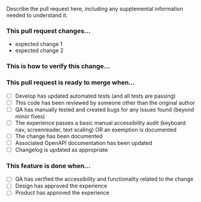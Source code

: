 Describe the pull request here, including any supplemental information needed to understand it.

### This pull request changes...

- expected change 1
- expected change 2

### This is how to verify this change...

### This pull request is ready to merge when...

- [ ] Develop has updated automated tests (and all tests are passing)
- [ ] This code has been reviewed by someone other than the original author
- [ ] QA has manually tested and created bugs for any issues found (beyond minor fixes)
- [ ] The experience passes a basic manual accessibility audit (keyboard nav, screenreader, text scaling) OR an exemption is documented
- [ ] The change has been documented
- [ ] Associated OpenAPI documentation has been updated
- [ ] Changelog is updated as appropriate

### This feature is done when...

- [ ] QA has verified the accessibility and functionality related to the change
- [ ] Design has approved the experience
- [ ] Product has approved the experience
